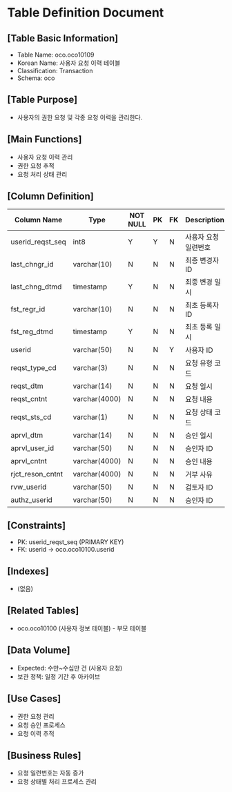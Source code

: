 # Table Definition Document

## [Table Basic Information]
- Table Name: oco.oco10109
- Korean Name: 사용자 요청 이력 테이블
- Classification: Transaction
- Schema: oco

## [Table Purpose]
- 사용자의 권한 요청 및 각종 요청 이력을 관리한다.

## [Main Functions]
- 사용자 요청 이력 관리
- 권한 요청 추적
- 요청 처리 상태 관리

## [Column Definition]

| Column Name | Type | NOT NULL | PK | FK | Description |
|-------------|------|----------|----|----|-------------|
| userid_reqst_seq | int8 | Y | Y | N | 사용자 요청 일련번호 |
| last_chngr_id | varchar(10) | N | N | N | 최종 변경자 ID |
| last_chng_dtmd | timestamp | Y | N | N | 최종 변경 일시 |
| fst_regr_id | varchar(10) | N | N | N | 최초 등록자 ID |
| fst_reg_dtmd | timestamp | Y | N | N | 최초 등록 일시 |
| userid | varchar(50) | N | N | Y | 사용자 ID |
| reqst_type_cd | varchar(3) | N | N | N | 요청 유형 코드 |
| reqst_dtm | varchar(14) | N | N | N | 요청 일시 |
| reqst_cntnt | varchar(4000) | N | N | N | 요청 내용 |
| reqst_sts_cd | varchar(1) | N | N | N | 요청 상태 코드 |
| aprvl_dtm | varchar(14) | N | N | N | 승인 일시 |
| aprvl_user_id | varchar(50) | N | N | N | 승인자 ID |
| aprvl_cntnt | varchar(4000) | N | N | N | 승인 내용 |
| rjct_reson_cntnt | varchar(4000) | N | N | N | 거부 사유 |
| rvw_userid | varchar(50) | N | N | N | 검토자 ID |
| authz_userid | varchar(50) | N | N | N | 승인자 ID |

## [Constraints]
- PK: userid_reqst_seq (PRIMARY KEY)
- FK: userid → oco.oco10100.userid

## [Indexes]
- (없음)

## [Related Tables]
- oco.oco10100 (사용자 정보 테이블) - 부모 테이블

## [Data Volume]
- Expected: 수만~수십만 건 (사용자 요청)
- 보관 정책: 일정 기간 후 아카이브

## [Use Cases]
- 권한 요청 관리
- 요청 승인 프로세스
- 요청 이력 추적

## [Business Rules]
- 요청 일련번호는 자동 증가
- 요청 상태별 처리 프로세스 관리 